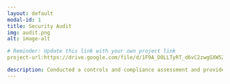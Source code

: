 ```yaml
---
layout: default
modal-id: 1
title: Security Audit
img: audit.png
alt: image-alt

# Reminder: Update this link with your own project link
project-url:https://drive.google.com/file/d/1F9A_DOLLTyRT_d6vC2zwgGXW5ZSNL9DP/view?usp=sharing

description: Conducted a controls and compliance assessment and provided recommendations to company stakeholders to mitigate risks and avoid fines based on best practices for NIST CSF, PCI DSS, GDPR, SOC 1 & SOC 2.
---
```

